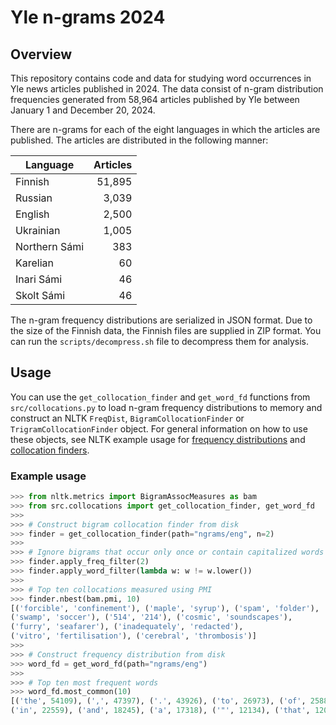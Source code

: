 # Yle n-grams 2024

## Overview

This repository contains code and data for studying word occurrences in Yle
news articles published in 2024. The data consist of n-gram distribution
frequencies generated from 58,964 articles published by Yle between January 1
and December 20, 2024.

There are n-grams for each of the eight languages in which the articles are
published. The articles are distributed in the following manner:

| Language      | Articles  |
|---------------|----------:|
| Finnish       | 51,895    |
| Russian       | 3,039     |
| English       | 2,500     |
| Ukrainian     | 1,005     |
| Northern Sámi | 383       |
| Karelian      | 60        |
| Inari Sámi    | 46        |
| Skolt Sámi    | 46        |

The n-gram frequency distributions are serialized in JSON format. Due to the
size of the Finnish data, the Finnish files are supplied in ZIP format. You
can run the `scripts/decompress.sh` file to decompress them for analysis.

## Usage

You can use the `get_collocation_finder` and `get_word_fd` functions from
`src/collocations.py` to load n-gram frequency distributions to memory and
construct an NLTK `FreqDist`, `BigramCollocationFinder` or
`TrigramCollocationFinder` object. For general information on how to use these
objects, see NLTK example usage for
[frequency distributions](https://www.nltk.org/howto/probability.html#freqdist)
and
[collocation finders](https://www.nltk.org/howto/collocations.html#collocations).

### Example usage

```python
>>> from nltk.metrics import BigramAssocMeasures as bam
>>> from src.collocations import get_collocation_finder, get_word_fd
>>>
>>> # Construct bigram collocation finder from disk
>>> finder = get_collocation_finder(path="ngrams/eng", n=2)
>>>
>>> # Ignore bigrams that occur only once or contain capitalized words
>>> finder.apply_freq_filter(2)
>>> finder.apply_word_filter(lambda w: w != w.lower())
>>>
>>> # Top ten collocations measured using PMI
>>> finder.nbest(bam.pmi, 10)
[('forcible', 'confinement'), ('maple', 'syrup'), ('spam', 'folder'),
('swamp', 'soccer'), ('514', '214'), ('cosmic', 'soundscapes'),
('furry', 'seafarer'), ('inadequately', 'redacted'),
('vitro', 'fertilisation'), ('cerebral', 'thrombosis')]
>>>
>>> # Construct frequency distribution from disk
>>> word_fd = get_word_fd(path="ngrams/eng")
>>>
>>> # Top ten most frequent words
>>> word_fd.most_common(10)
[('the', 54109), (',', 47397), ('.', 43926), ('to', 26973), ('of', 25880),
('in', 22559), ('and', 18245), ('a', 17318), ('"', 12134), ('that', 12052)]
```
